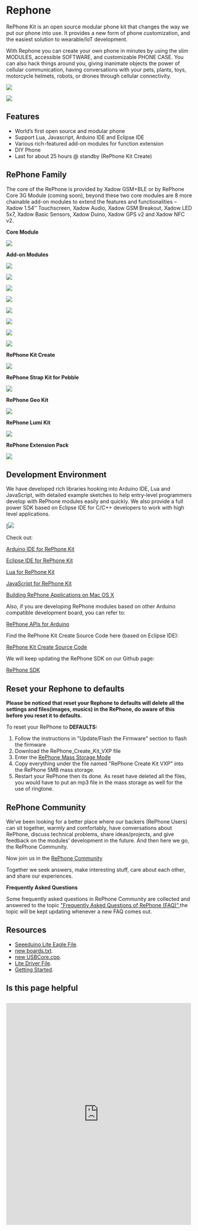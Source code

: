 # Rephone

RePhone Kit is an open source modular phone kit that changes the way we put our phone into use. It provides a new form of phone customization, and the easiest solution to wearable/IoT development.

With Rephone you can create your own phone in minutes by using the slim MODULES, accessible SOFTWARE, and customizable PHONE CASE. You can also hack things around you, giving inanimate objects the power of cellular communication, having conversations with your pets, plants, toys, motorcycle helmets, robots, or drones through cellular connectivity.

  [![](https://raw.githubusercontent.com/SeeedDocument/Rephone/master/image/500px-RePhoneMainPage_logo.png)](http://www.seeed.cc/discover.html?t=rephone)



[![](https://raw.githubusercontent.com/SeeedDocument/Seeed-WiKi/master/docs/images/get_one_now.png)](http://www.seeed.cc/discover.html?t=rephone)




## Features

- World’s first open source and modular phone
- Support Lua, Javascript, Arduino IDE and Eclipse IDE
- Various rich-featured add-on modules for function extension
- DIY Phone
- Last for about 25 hours @ standby (RePhone Kit Create)
  
## RePhone Family
The core of the RePhone is provided by Xadow GSM+BLE or by RePhone Core 3G Module (coming soon), beyond these two core modules are 8 more chainable add-on modules to extend the features and functionalities – Xadow 1.54’’ Touchscreen, Xadow Audio, Xadow GSM Breakout, Xadow LED 5x7, Xadow Basic Sensors, Xadow Duino, Xadow GPS v2 and Xadow NFC v2. 

**Core Module**

[![](https://raw.githubusercontent.com/SeeedDocument/Rephone/master/image/368px-Xadow_GSM%2BBLE_CORE.png)](http://www.seeedstudio.com/wiki/Xadow_GSM%2BBLE)

**Add-on Modules**

[![](https://raw.githubusercontent.com/SeeedDocument/Rephone/master/image/220px-Xadow_1.54''_Touchscreen_addon.png)](http://www.seeedstudio.com/wiki/Xadow_1.54%27%27_Touchscreen)

[![](https://raw.githubusercontent.com/SeeedDocument/Rephone/master/image/178px-Xadow_Audio_addon.png)](http://www.seeedstudio.com/wiki/Xadow_Audio)

[![](https://raw.githubusercontent.com/SeeedDocument/Rephone/master/image/217px-Xadow_GSM_Breakout_addon.png)](http://www.seeedstudio.com/wiki/Xadow_GSM_Breakout)

[![](https://raw.githubusercontent.com/SeeedDocument/Rephone/master/image/195px-Xadow_Duino_addon.png)](http://www.seeedstudio.com/wiki/Xadow_Duino)

[![](https://raw.githubusercontent.com/SeeedDocument/Rephone/master/image/174px-Xadow_GPS_v2_addon.png)](http://www.seeedstudio.com/wiki/Xadow_GPS_v2)

[![](https://raw.githubusercontent.com/SeeedDocument/Rephone/master/image/198px-Xadow_Basic_Sensors_addon.png)](http://www.seeedstudio.com/wiki/Xadow_Basic_Sensors)

[![](https://raw.githubusercontent.com/SeeedDocument/Rephone/master/image/300px-Xadow_NFC_v2_addon.png)](http://www.seeedstudio.com/wiki/Xadow_NFC_v2)

[![](https://raw.githubusercontent.com/SeeedDocument/Rephone/master/image/183px-Xadow_LED_5x7_add_on.png)](http://www.seeedstudio.com/wiki/Xadow_LED_5x7)

**RePhone Kit Create**

[![](https://raw.githubusercontent.com/SeeedDocument/Rephone/master/image/375px-IMG_2999.JPG)](https://www.seeedstudio.com/item_detail.html?p_id=2552)


**RePhone Strap Kit for Pebble**

[![](https://raw.githubusercontent.com/SeeedDocument/Rephone/master/image/450px-RePhone_strap_kit_for_pebble-20.png)](http://www.seeedstudio.com/wiki/RePhone_Strap_Kit_for_Pebble)


**RePhone Geo Kit**

[![](https://raw.githubusercontent.com/SeeedDocument/Rephone/master/image/450px-RePhone_Geo_Kit_wiki_2.jpg)](http://www.seeedstudio.com/wiki/RePhone_Geo_Kit)


**RePhone Lumi Kit**

[![](https://raw.githubusercontent.com/SeeedDocument/Rephone/master/image/450px-RePhone_Lumi_Kit_wiki_2.jpg)](http://www.seeedstudio.com/wiki/RePhone_Lumi_Kit)


**RePhone Extension Pack**

[![](https://raw.githubusercontent.com/SeeedDocument/Rephone/master/image/450px-RePhone_Extesion_Pack_wiki_2.jpg)](http://www.seeedstudio.com/wiki/RePhone_Extension_Pack)


## Development Environment
We have developed rich libraries hooking into Arduino IDE, Lua and JavaScript, with detailed example sketches to help entry-level programmers develop with RePhone modules easily and quickly. We also provide a full power SDK based on Eclipse IDE for C/C++ developers to work with high level applications. 

[![](https://raw.githubusercontent.com/SeeedDocument/Rephone/master/image/600px-IDE_LOGOs.png)


Check out:

[Arduino IDE for RePhone Kit](http://www.seeedstudio.com/wiki/Arduino_IDE_for_RePhone_Kit)

[Eclipse IDE for RePhone Kit](http://www.seeedstudio.com/wiki/Eclipse_IDE_for_RePhone_Kit)

[Lua for RePhone Kit](http://www.seeedstudio.com/wiki/Lua_for_RePhone)

[JavaScript for RePhone Kit](http://www.seeedstudio.com/wiki/JavaScript_for_RePhone)

[Building RePhone Applications on Mac OS X](https://github.com/Seeed-Studio/CodeLite_for_RePhone/wiki/building-RePhone-applications-on-Mac-OS-X)



Also, if you are developing RePhone modules based on other Arduino compatible development board, you can refer to:

[RePhone APIs for Arduino](https://github.com/WayenWeng/RePhone_API_for_Arduino/)


Find the RePhone Kit Create Source Code here (based on Eclipse IDE):

[RePhone Kit Create Source Code](https://github.com/WayenWeng/RePhone_Create_Kit_Source_Code/)


We will keep updating the RePhone SDK on our Github page:

[RePhone SDK](https://github.com/WayenWeng/RePhone_SDK_Bin_Update//)

## Reset your Rephone to defaults
**Please be noticed that reset your Rephone to defaults will delete all the settings and files(images, musics) in the RePhone, do aware of this before you reset it to defaults.**

To reset your RePhone to **DEFAULTS:**

1. Follow the instructions in "Update/Flash the Firmware" section to flash the firmware
2. Download the RePhone_Create_Kit_VXP file
3. Enter the [RePhone Mass Storage Mode](http://www.seeedstudio.com/wiki/Xadow_GSM%2BBLE#Mass_Storage_Mode)
4. Copy everything under the file named "RePhone Create Kit VXP" into the RePhone 5MB mass storage. 
5. Restart your RePhone then its done. As reset have deleted all the files, you would have to put an mp3 file in the mass storage as well for the use of ringtone. 


## RePhone Community 

We’ve been looking for a better place where our backers (RePhone Users) can sit together, warmly and comfortably, have conversations about RePhone, discuss technical problems, share ideas/projects, and give feedback on the modules’ development in the future. And then here we go, the RePhone Community.

Now join us in the [RePhone Community](http://www.seeed.cc/discover.html?t=rephone)

Together we seek answers, make interesting stuff, care about each other, and share our experiences.

**Frequently Asked Questions**

Some frequently asked questions in RePhone Community are collected and answered to the topic [ "Frequently Asked Questions of RePhone (FAQ)"](http://www.seeed.cc/topic_detail.html?id=5170#p23753),the topic will be kept updating whenever a new FAQ comes out. 

## Resources

- [Seeeduino Lite Eagle File](https://github.com/SeeedDocument/Seeeduino_Lite/blob/master/resource/Seeeduino_Lite_Eagle_File.zip). 
- [new boards.txt](https://github.com/SeeedDocument/Seeeduino_Lite/blob/master/resource/Boards.zip). 
- [new USBCore.cpp](https://github.com/SeeedDocument/Seeeduino_Lite/blob/master/resource/Boards.zip). 
- [Lite Driver File](https://github.com/SeeedDocument/Seeeduino_Lite/blob/master/resource/Signed_USB_Serial_Driver-master.zip).  
- [Getting Started](http://www.seeedstudio.com/wiki/index.php?title=Main_Page#Getting_Started). 


## Is this page helpful
<iframe style="height: 600px; width: 500px; margin: 10px 0 10px;" allowTransparency="true" src="https://www.surveymonkey.com/r/3JQQ2L6" frameborder="0"></iframe>

